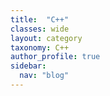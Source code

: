 ```yaml
---
title:  "C++"
classes: wide
layout: category
taxonomy: C++
author_profile: true
sidebar:
  nav: "blog"
---
```


